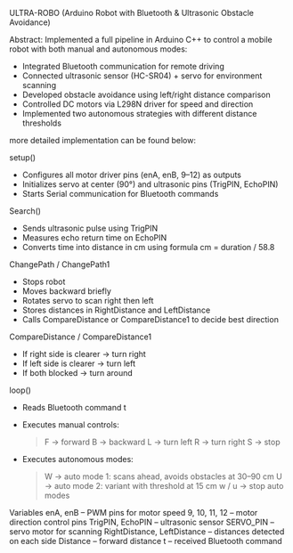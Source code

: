 ULTRA-ROBO (Arduino Robot with Bluetooth & Ultrasonic Obstacle Avoidance)

Abstract:
Implemented a full pipeline in Arduino C++ to control a mobile robot with both manual and autonomous modes:
- Integrated Bluetooth communication for remote driving
- Connected ultrasonic sensor (HC-SR04) + servo for environment scanning
- Developed obstacle avoidance using left/right distance comparison
- Controlled DC motors via L298N driver for speed and direction
- Implemented two autonomous strategies with different distance thresholds

more detailed implementation can be found below:

setup()
- Configures all motor driver pins (enA, enB, 9–12) as outputs
- Initializes servo at center (90°) and ultrasonic pins (TrigPIN, EchoPIN)
- Starts Serial communication for Bluetooth commands

Search()
- Sends ultrasonic pulse using TrigPIN
- Measures echo return time on EchoPIN
- Converts time into distance in cm using formula cm = duration / 58.8

ChangePath / ChangePath1
- Stops robot
- Moves backward briefly
- Rotates servo to scan right then left
- Stores distances in RightDistance and LeftDistance
- Calls CompareDistance or CompareDistance1 to decide best direction

CompareDistance / CompareDistance1
- If right side is clearer → turn right
- If left side is clearer → turn left
- If both blocked → turn around

loop()
- Reads Bluetooth command t
- Executes manual controls:
    > F → forward
    > B → backward
    > L → turn left
    > R → turn right
    > S → stop

- Executes autonomous modes:
    > W → auto mode 1: scans ahead, avoids obstacles at 30–90 cm
    > U → auto mode 2: variant with threshold at 15 cm
    > w / u → stop auto modes

Variables
enA, enB – PWM pins for motor speed
9, 10, 11, 12 – motor direction control pins
TrigPIN, EchoPIN – ultrasonic sensor
SERVO_PIN – servo motor for scanning
RightDistance, LeftDistance – distances detected on each side
Distance – forward distance
t – received Bluetooth command